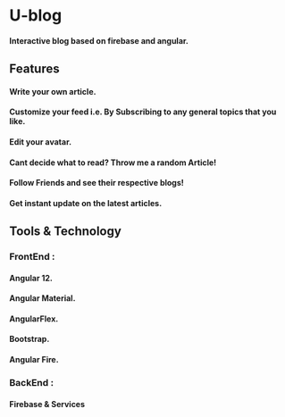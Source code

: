 # U-blog
#### Interactive blog based on firebase and angular.

## Features
#### Write your own article. <br>
#### Customize your feed i.e. By Subscribing to any general topics that you like.
#### Edit your avatar.
#### Cant decide what to read? Throw me a random Article!
#### Follow Friends and see their respective blogs!
#### Get instant update on the latest articles.


## Tools & Technology

### FrontEnd :
#### Angular 12.
#### Angular Material.
#### AngularFlex.
#### Bootstrap.
#### Angular Fire.



### BackEnd :
#### Firebase & Services
